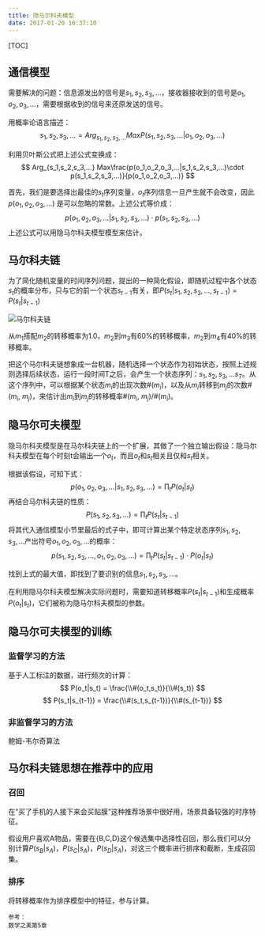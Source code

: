 ```yaml
---
title: 隐马尔科夫模型
date: 2017-01-20 10:37:10
---
```

[TOC]

## 通信模型
需要解决的问题：信息源发出的信号是$s_1,s_2,s_3,...$，接收器接收到的信号是$o_1,o_2,o_3,...$，需要根据收到的信号来还原发送的信号。

用概率论语言描述：
$$
s_1,s_2,s_3,... = Arg_{s_1,s_2,s_3,...} Max P(s_1,s_2,s_3,...|o_1,o_2,o_3,...)
$$

利用贝叶斯公式把上述公式变换成：
$$
Arg_{s_1,s_2,s_3,...} Max\frac{p(o_1,o_2,o_3,...|s_1,s_2,s_3,...)\cdot p(s_1,s_2,s_3,...)}{p(o_1,o_2,o_3,...)}
$$

首先，我们是要选择出最佳的$s_t$序列变量，$o_t$序列信息一旦产生就不会改变，因此 $p(o_1,o_2,o_3,...)$ 是可以忽略的常数。上述公式等价成：
$$
p(o_1,o_2,o_3,...|s_1,s_2,s_3,...)\cdot p(s_1,s_2,s_3,...)
$$
上述公式可以用隐马尔科夫模型模型来估计。

## 马尔科夫链
为了简化随机变量的时间序列问题，提出的一种简化假设，即随机过程中各个状态$s_t$的概率分布，只与它的前一个状态$s_{t-1}$有关，即$P(s_t|s_1,s_2,s_3,...,s_{t-1}) = P(s_t|s_{t-1})$

![马尔科夫链](http://oa5sa0jqw.bkt.clouddn.com/75099ddd4e7240655155691d5ce0c659.png)

从$m_1$搭配$m_2$的转移概率为1.0，$m_2$到$m_3$有60%的转移概率，$m_2$到$m_4$有40%的转移概率。

把这个马尔科夫链想象成一台机器，随机选择一个状态作为初始状态，按照上述规则选择后续状态，运行一段时间T之后，会产生一个状态序列：$s_1,s_2,s_3,...s_T$。从这个序列中，可以根据某个状态$m_i$的出现次数#($m_i$)，以及从$m_i$转移到$m_j$的次数#($m_i$, $m_j$)，来估计出$m_i$到$m_j$的转移概率#($m_i$, $m_j$)/#($m_i$)。

## 隐马尔可夫模型
隐马尔科夫模型是在马尔科夫链上的一个扩展，其做了一个独立输出假设：隐马尔科夫模型在每个时刻t会输出一个$o_t$，而且$o_t$和$s_t$相关且仅和$s_t$相关。

根据该假设，可知下式：
$$
p(o_1,o_2,o_3,...|s_1,s_2,s_3,...) = \prod_{t} P(o_t|s_t)
$$
再结合马尔科夫链的性质：
$$
P(s_1,s_2,s_3,...) = \prod_{t} P(s_t|s_{t-1})
$$
将其代入通信模型小节里最后的式子中，即可计算出某个特定状态序列$s_1,s_2,s_3,...$产出符号$o_1,o_2,o_3,...$的概率：
$$
p(s_1,s_2,s_3,...,o_1,o_2,o_3,...) = \prod_{t} P(s_t|s_{t-1}) \cdot P(o_t|s_t)
$$

找到上式的最大值，即找到了要识别的信息$s_1,s_2,s_3,...$。

在利用隐马尔科夫模型解决实际问题时，需要知道转移概率$P(s_t|s_{t-1})$和生成概率$P(o_t|s_t)$，它们被称为隐马尔科夫模型的参数。

## 隐马尔可夫模型的训练

### 监督学习的方法
基于人工标注的数据，进行频次的计算：
$$
P(o_t|s_t) = \frac{\\#(o_t,s_t)}{\\#(s_t)}
$$
$$
P(s_t|s_{t-1}) = \frac{\\#(s_t,s_{t-1})}{\\#(s_{t-1})}
$$

### 非监督学习的方法
鲍姆-韦尔奇算法

## 马尔科夫链思想在推荐中的应用
### 召回
在“买了手机的人接下来会买贴膜”这种推荐场景中很好用，场景具备较强的时序特征。

假设用户喜欢A物品，需要在{B,C,D}这个候选集中选择性召回，那么我们可以分别计算$P(s_B|s_A)$，$P(s_C|s_A)$，$P(s_D|s_A)$，对这三个概率进行排序和截断，生成召回集。
### 排序
将转移概率作为排序模型中的特征，参与计算。

```
参考：
数学之美第5章
```
